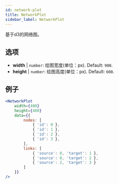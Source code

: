 ```yaml
---
id: network-plot
title: NetworkPlot
sidebar_label: NetworkPlot
---
```


基于d3的网络图。

## 选项

* __width__ | `number`: 绘图宽度(单位：px). Default: `900`.
* __height__ | `number`: 绘图高度(单位：px). Default: `600`.


## 例子

```jsx live
<NetworkPlot
    width={400}
    height={400}
    data={{
        nodes: [
            { 'id': 0 },
            { 'id': 1 },
            { 'id': 2 },
            { 'id': 3 },
        ],
        links: [
            { 'source': 0, 'target': 1 },
            { 'source': 0, 'target': 2 },
            { 'source': 2, 'target': 3 }
        ]
    }}
/>
``` 

